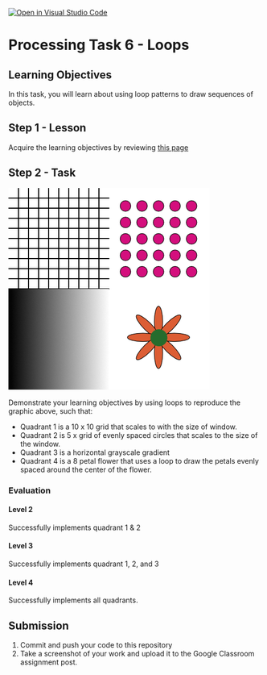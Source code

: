 [![Open in Visual Studio Code](https://classroom.github.com/assets/open-in-vscode-f059dc9a6f8d3a56e377f745f24479a46679e63a5d9fe6f495e02850cd0d8118.svg)](https://classroom.github.com/online_ide?assignment_repo_id=7392245&assignment_repo_type=AssignmentRepo)
# Processing Task 6 - Loops

## Learning Objectives
In this task, you will learn about using loop patterns to draw sequences of objects.



## Step 1 - Lesson
Acquire the learning objectives by reviewing [this page](https://happycoding.io/tutorials/processing/for-loops)

## Step 2 - Task

![](processing_task6.png)

Demonstrate your learning objectives by using loops to reproduce the graphic above, such that:

* Quadrant 1 is a 10 x 10 grid that scales to with the size of window.
* Quadrant 2 is 5 x grid of evenly spaced circles that scales to the size of the window.
* Quadrant 3 is a horizontal grayscale gradient 
* Quadrant 4 is a 8 petal flower that uses a loop to draw the petals evenly spaced around the center of the flower.


### Evaluation

#### Level 2
Successfully implements quadrant 1 & 2

#### Level 3
Successfully implements quadrant 1, 2, and 3

#### Level 4
Successfully implements all quadrants.



## Submission
1. Commit and push your code to this repository
2. Take a screenshot of your work and upload it to the Google Classroom assignment post.
